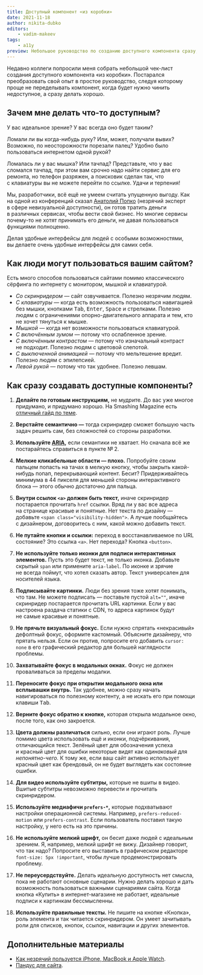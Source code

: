 ```yaml
---
title: Доступный компонент «из коробки»
date: 2021-11-18
author: nikita-dubko
editors:
    - vadim-makeev
tags:
    - a11y
preview: Небольшое руководство по созданию доступного компонента сразу, без необходимости переделывания.
---
```


Недавно коллеги попросили меня собрать небольшой чек-лист создания доступного компонента «из коробки». Постарался преобразовать свой опыт в простое руководство, следуя которому проще не переделывать компонент, когда будет нужно чинить недоступное, а сразу делать хорошо.

## Зачем мне делать что-то доступным?

У вас идеальное зрение? У вас всегда оно будет таким?

Ломали ли вы когда-нибудь руку? Или, может, получали вывих? Возможно, по неосторожности порезали палец? Удобно было пользоваться интернетом одной рукой?

Ломалась ли у вас мышка? Или тачпад? Представьте, что у вас сломался тачпад, при этом вам срочно надо найти сервис для его ремонта, но телефон разряжен, а поисковик сделан так, что с клавиатуры вы не можете перейти по ссылке. Удачи и терпения!

Мы, разработчики, всё ещё не умеем считать упущенную выгоду. Как на одной из конференций сказал [Анатолий Попко](http://adpopko.ru/) (незрячий эксперт в сфере невизуальной доступности), он готов тратить деньги в различных сервисах, чтобы вести свой бизнес. Но многие сервисы почему-то не хотят принимать его деньги, не давая пользоваться функциями полноценно.

Делая удобные интерфейсы для людей с особыми возможностями, вы делаете очень удобные интерфейсы для самих себя.

## Как люди могут пользоваться вашим сайтом?

Есть много способов пользоваться сайтами помимо классического сёрфинга по интернету с монитором, мышкой и клавиатурой.

- _Со скринридером —_ сайт озвучивается. Полезно незрячим людям.
- _С клавиатуры —_ когда есть возможность пользоваться навигацией без мышки, кнопками <kbd>Tab</kbd>, <kbd>Enter</kbd>, <kbd>Space</kbd> и стрелками. Полезно людям с ограничениями опорно-двигательного аппарата и тем, кто не хочет тянуться к мышке.
- _Мышкой —_ когда нет возможности пользоваться клавиатурой.
- _С включённым зумом —_ потому что ослабленное зрение.
- _С включённым контрастом —_ потому что изначальный контраст не подходит. Полезно людям с цветовой слепотой.
- _С выключенной анимацией —_ потому что мельтешение вредит. Полезно людям с эпилепсией.
- _Левой рукой —_ потому что так удобнее. Полезно левшам.

## Как сразу создавать доступные компоненты?

1. **Делайте по готовым инструкциям,** не мудрите. До вас уже многое придумано, и придумано хорошо. На Smashing Magazine есть [отличный гайд по теме](https://www.smashingmagazine.com/2021/03/complete-guide-accessible-front-end-components/).

2. **Верстайте семантично —** тогда скринридер сможет большую часть задач решить сам, без сложностей со стороны разработки.

3. **Используйте [ARIA](https://www.w3.org/WAI/standards-guidelines/aria/),** если семантики не хватает. Но сначала всё же постарайтесь справиться в пункте № 2.

4. **Мелкие кликабельные области — плохо.** Попробуйте своим пальцем попасть на тачах в мелкую кнопку, чтобы закрыть какой-нибудь попап, перекрывающий контент. Бесит? Придерживайтесь минимума в 44 пикселя для меньшей стороны интерактивного блока — этого обычно достаточно для пальца.

5. **Внутри ссылок `<a>` должен быть текст,** иначе скринридер постарается прочитать `href` ссылки. Вряд ли у вас все адреса на странице красивые и понятные. Нет текста по дизайну — добавьте `<span class="visibility-hidden">`. А лучше пообщайтесь с дизайнером, договоритесь с ним, какой можно добавить текст.

6. **Не путайте кнопки и ссылки:** переход в восстанавливаемое по URL состояние? Это ссылка `<a>`. Нет перехода? Кнопка `<button>`.

7. **Не используйте только иконки для подписи интерактивных элементов.** Пусть это будет текст, не только иконка. Добавьте скрытый `span` или примените `aria-label`. По иконке и зрячие не всегда поймут, что хотел сказать автор. Текст универсален для носителей языка.

8. **Подписывайте картинки.** Люди без зрения тоже хотят понимать, что там. Не можете подписать — поставьте пустой `alt=""`, иначе скринридер постарается прочитать URL картинки. Если у вас настроена раздача статики с CDN, то адреса картинок будут не самые красивые и понятные.

9. **Не прячьте визуальный фокус.** Если нужно спрятать «некрасивый» дефолтный фокус, оформите кастомный. Объясните дизайнеру, что прятать нельзя. Если он против, попросите его добавить `cursor: none` в его графический редактор для большей наглядности проблемы.

10. **Захватывайте фокус в модальных окнах.** Фокус не должен проваливаться за пределы модалки.

11. **Переносите фокус при открытии модального окна или всплывашки внутрь.** Так удобнее, можно сразу начать навигироваться по полезному контенту, а не искать его при помощи клавиши <kbd>Tab</kbd>.

12. **Верните фокус обратно к кнопке,** которая открыла модальное окно, после того, как оно закроется.

13. **Цвета должны различаться** сильно, если они играют роль. Лучше помимо цвета использовать ещё и иконки, подчёркивания, отличающийся текст. Зелёный цвет для обозначения успеха и красный цвет для ошибки некоторые видят как _одинаковый_ для _непонятно-чего._ К тому же, если ваш сайт активно использует красный цвет как брендовый, он не будет выглядеть как состояние ошибки.

14. **Для видео используйте субтитры,** которые не вшиты в видео. Вшитые субтитры невозможно перевести и прочитать скринридером.

15. **Используйте медиафичи `prefers-*`,** которые подхватывают настройки операционной системы. Например, `prefers-reduced-motion` или `prefers-contrast`. Если пользователь поставил такую настройку, у него есть на это причины.

16. **Не используйте мелкий шрифт,** он бесит даже людей с идеальным зрением. Я, например, мелкий шрифт не вижу. Дизайнер говорит, что так надо? Попросите его выставить в графическом редакторе `font-size: 5px !important`, чтобы лучше продемонстрировать проблему.

17. **Не переусердствуйте.** Делать идеальную доступность нет смысла, пока не работают основные сценарии. Нужно делать хорошо и дать возможность пользоваться важными сценариями сайта. Когда кнопка «Купить» в интернет-магазине не работает, идеальные подписи к картинкам бессмысленны.

18. **Используйте правильные тексты.** Не пишите на кнопке «Кнопка», роль элемента и так читается скринридером. Он умеет зачитывать роли для списков, кнопок, ссылок, навигации и других элементов.

## Дополнительные материалы

- [Как незрячий пользуется iPhone, MacBook и Apple Watch](https://youtu.be/RQiN1Hhrxu0).
- [Пандус для сайта](https://habr.com/ru/company/linka/blog/346238/).
